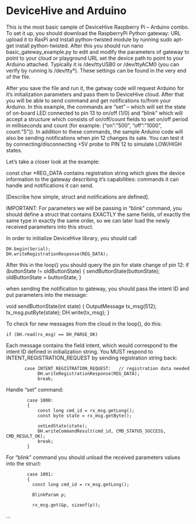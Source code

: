 ﻿DeviceHive and Arduino
===========================

[Raspberry Pi]: http://www.raspberrypi.org "Raspberry Pi official site"
[DeviceHive]: http://www.devicehive.com "DeviceHive official site"


This is the most basic sample of DeviceHive Raspberry Pi – Arduino combo. To set it up, you should download the RaspberryPi Python gateway: URL upload it to RasPi and install python-twisted module by running sudo apt-get install python-twisted. After this you should run nano basic_gateway_example.py to edit and modify the parameters of gateway to point to your cloud or playground URL set the device path to point to your Arduino attached. Typically it is /dev/ttyUSB0 or /dev/ttyACM0 (you can verify by running ls /dev/tty*). These settings can be found in the very end of the file.

After you save the file and run it, the gatway code will request Arduino for it’s initialization parameters and pass them to DeviceHive cloud. After that you will be able to send command and get notifications to/from your Arduino. In this example, the commands are “set” – which will set the state of on-board LED connected to pin 13 to on/off (1/0) and “blink” which will accept a structure which consists of on/off/count fields to set on/off period in milliseconds and count (for example: {“on”:”500”, “off”:”1000”, count:”5”}). In addition to these commands, the sample Arduino code will also be sending notifications when pin 12 changes its sate. You can test it by connecting/disconnecting +5V probe to PIN 12 to simulate LOW/HIGH states. 

Let’s take a closer look at the example:

const char *REG_DATA contains registration string which gives the device information to the gateway describing it’s capabilities: commands it can handle and notifications it can send. 

[Describe how simple, struct and notifications are defined].

IMPORTANT: For parameters we will be passing in “blink” command, you should define a struct that contains EXACTLY the same fields, of exactly the same type in exactly the same order, so we can later load the newly received parameters into this struct.

In order to initialize DeviceHive library, you should call 

    DH.begin(Serial);
    DH.writeRegistrationResponse(REG_DATA);

After this in the loop() you should query the pin for state change of pin 12:
    if (buttonState != oldButtonState)
    {
      sendButtonState(buttonState);  
      oldButtonState = buttonState;
    }    

when sending the notification to gateway, you should pass the intent ID and put parameters into the message:

void sendButtonState(int state)
{
    OutputMessage tx_msg(512);
    tx_msg.putByte(state);
    DH.write(tx_msg);
}

To check for new messages from the cloud in the loop(), do this:

    if (DH.read(rx_msg) == DH_PARSE_OK)

Each message contains the field intent, which would correspond to the intent ID defined in initialization string. You MUST respond to INTENT_REGISTRATION_REQUEST by sending registration string back:

           case INTENT_REGISTRATION_REQUEST:   // registration data needed
                DH.writeRegistrationResponse(REG_DATA);
                break;

Handle “set” command:

            case 1000:
            {
                const long cmd_id = rx_msg.getLong();
                const byte state = rx_msg.getByte();

                setLedState(state);
                DH.writeCommandResult(cmd_id, CMD_STATUS_SUCCESS, CMD_RESULT_OK);
                break;
            } 


For “blink” command you should unload the received parameters values into the struct:

            case 1001:
            {
              const long cmd_id = rx_msg.getLong();
              
              BlinkParam p;
              
              rx_msg.get(&p, sizeof(p));
…


